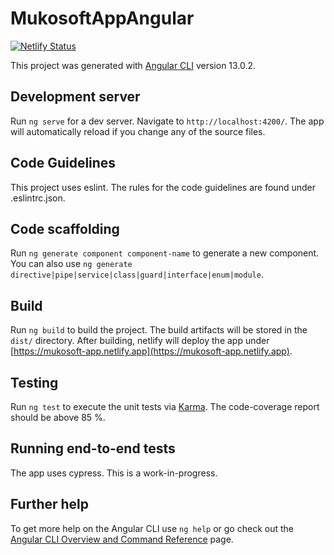 # MukosoftAppAngular
[![Netlify Status](https://api.netlify.com/api/v1/badges/a4c38499-1244-4f6a-af05-e0b1c61f92d9/deploy-status)](https://app.netlify.com/sites/mukosoft-app/deploys)

This project was generated with [Angular CLI](https://github.com/angular/angular-cli) version 13.0.2.

## Development server

Run `ng serve` for a dev server. Navigate to `http://localhost:4200/`. The app will automatically reload if you change any of the source files.

## Code Guidelines

This project uses eslint. The rules for the code guidelines are found under .eslintrc.json.  

## Code scaffolding

Run `ng generate component component-name` to generate a new component. You can also use `ng generate directive|pipe|service|class|guard|interface|enum|module`.

## Build

Run `ng build` to build the project. The build artifacts will be stored in the `dist/` directory. After building, netlify
will deploy the app under [https://mukosoft-app.netlify.app](https://mukosoft-app.netlify.app).

## Testing

Run `ng test` to execute the unit tests via [Karma](https://karma-runner.github.io). The code-coverage report should be above
85 %.

## Running end-to-end tests

The app uses cypress. This is a work-in-progress.

## Further help

To get more help on the Angular CLI use `ng help` or go check out the 
[Angular CLI Overview and Command Reference](https://angular.io/cli) page.
